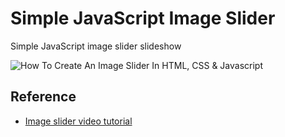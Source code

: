 # Simple JavaScript Image Slider

Simple JavaScript image slider slideshow

![How To Create An Image Slider In HTML, CSS & Javascript](./demo.gif)

## Reference

  - [Image slider video tutorial](https://www.youtube.com/watch?v=KcdBOoK3Pfw)
